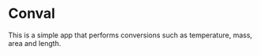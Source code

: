# Conval
This is a simple app that performs conversions such as temperature, mass, area and length.
